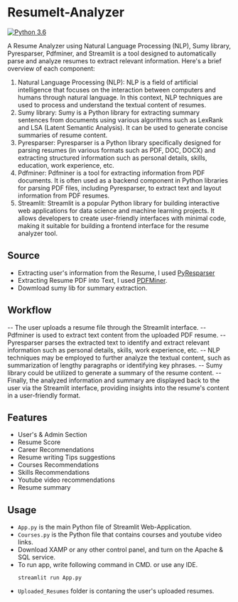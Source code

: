 # ResumeIt-Analyzer                
[![Python 3.6](https://img.shields.io/badge/python-3.6-blue.svg)](https://www.python.org/downloads/release/python-360/)   

A Resume Analyzer using Natural Language Processing (NLP), Sumy library, Pyresparser, Pdfminer, and Streamlit is a tool designed to automatically parse and analyze resumes to extract relevant information. Here's a brief overview of each component:

1. Natural Language Processing (NLP): NLP is a field of artificial intelligence that focuses on the interaction between computers and humans through natural language. In this context, NLP techniques are used to process and understand the textual content of resumes.
2. Sumy library: Sumy is a Python library for extracting summary sentences from documents using various algorithms such as LexRank and LSA (Latent Semantic Analysis). It can be used to generate concise summaries of resume content.
3. Pyresparser: Pyresparser is a Python library specifically designed for parsing resumes (in various formats such as PDF, DOC, DOCX) and extracting structured information such as personal details, skills, education, work experience, etc.
4. Pdfminer: Pdfminer is a tool for extracting information from PDF documents. It is often used as a backend component in Python libraries for parsing PDF files, including Pyresparser, to extract text and layout information from PDF resumes.
5. Streamlit: Streamlit is a popular Python library for building interactive web applications for data science and machine learning projects. It allows developers to create user-friendly interfaces with minimal code, making it suitable for building a frontend interface for the resume analyzer tool.
   
## Source
- Extracting user's information from the Resume, I used [PyResparser](https://omkarpathak.in/pyresparser/)
- Extracting Resume PDF into Text, I used [PDFMiner](https://pypi.org/project/pdfminer/).
- Dowmload sumy lib for summary extraction.

## Workflow
-- The user uploads a resume file through the Streamlit interface.
-- Pdfminer is used to extract text content from the uploaded PDF resume.
-- Pyresparser parses the extracted text to identify and extract relevant information such as personal details, skills, work experience, etc.
-- NLP techniques may be employed to further analyze the textual content, such as summarization of lengthy paragraphs or identifying key phrases.
-- Sumy library could be utilized to generate a summary of the resume content.
-- Finally, the analyzed information and summary are displayed back to the user via the Streamlit interface, providing insights into the resume's content in a user-friendly format.

## Features
- User's & Admin Section
- Resume Score
- Career Recommendations
- Resume writing Tips suggestions
- Courses Recommendations
- Skills Recommendations
- Youtube video recommendations
- Resume summary

## Usage
- `App.py` is the main Python file of Streamlit Web-Application. 
- `Courses.py` is the Python file that contains courses and youtube video links.
- Download XAMP or any other control panel, and turn on the Apache & SQL service.
- To run app, write following command in CMD. or use any IDE.
  ```
  streamlit run App.py
  ```
- `Uploaded_Resumes` folder is contaning the user's uploaded resumes.
